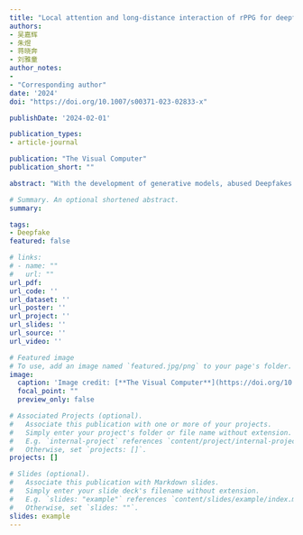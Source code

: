 ```yaml
---
title: "Local attention and long-distance interaction of rPPG for deepfake detection"
authors:
- 吴嘉辉
- 朱煜
- 蒋晓奔
- 刘雅童
author_notes:
- 
- "Corresponding author"
date: '2024'
doi: "https://doi.org/10.1007/s00371-023-02833-x"

publishDate: '2024-02-01'

publication_types:
- article-journal

publication: "The Visual Computer"
publication_short: ""

abstract: "With the development of generative models, abused Deepfakes have aroused public concerns. As a defense mechanism, face forgery detection methods have been intensively studied. Remote photoplethysmography (rPPG) technology extract heartbeat signal from recorded videos by examining the subtle changes in skin color caused by cardiac activity. Since the face forgery process inevitably disrupts the periodic changes in facial color, rPPG signal proves to be a powerful biological indicator for Deepfake detection. Motivated by the key observation that rPPG signals produce unique rhythmic patterns in terms of different manipulation methods, we regard Deepfake detection also as a source detection task. The Multi-scale Spatial–Temporal PPG map is adopted to further exploit heartbeat signal from multiple facial regions. Moreover, to capture both spatial and temporal inconsistencies, we propose a two-stage network consisting of a Mask-Guided Local Attention module (MLA) to capture unique local patterns of PPG maps, and a Temporal Transformer to interact features of adjacent PPG maps in long distance. Abundant experiments on FaceForensics + + and Celeb-DF datasets prove the superiority of our method over all other rPPG-based approaches. Visualization also demonstrates the effectiveness of the proposed method."

# Summary. An optional shortened abstract.
summary: 

tags:
- Deepfake
featured: false

# links:
# - name: ""
#   url: ""
url_pdf: 
url_code: ''
url_dataset: ''
url_poster: ''
url_project: ''
url_slides: ''
url_source: ''
url_video: ''

# Featured image
# To use, add an image named `featured.jpg/png` to your page's folder. 
image:
  caption: 'Image credit: [**The Visual Computer**](https://doi.org/10.1007/s00371-023-02833-x)'
  focal_point: ""
  preview_only: false

# Associated Projects (optional).
#   Associate this publication with one or more of your projects.
#   Simply enter your project's folder or file name without extension.
#   E.g. `internal-project` references `content/project/internal-project/index.md`.
#   Otherwise, set `projects: []`.
projects: []

# Slides (optional).
#   Associate this publication with Markdown slides.
#   Simply enter your slide deck's filename without extension.
#   E.g. `slides: "example"` references `content/slides/example/index.md`.
#   Otherwise, set `slides: ""`.
slides: example
---
```

